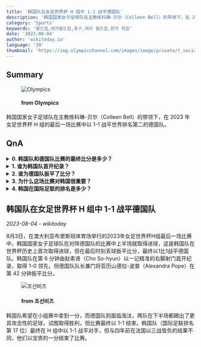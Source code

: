 ```yaml
---
title: '韩国队在女足世界杯 H 组中 1-1 战平德国队'
description: '韩国国家女子足球队在主教练科琳-贝尔（Colleen Bell）的带领下，在 2023 年女足世界杯 H 组的最后一场比赛中以 1-1 战平世界排名第二的德国队。'
category: 'Sports'
keywords: '월드컵,여자월드컵,축구,여자 월드컵,한국 독일'
date: '2023-08-04'
author: 'wikitoday.io'
language: 'ZH'
thumbnail: 'https://img.olympicchannel.com/images/image/private/t_social_share_thumb/f_auto/primary/an8hsyg0rlbuy0cvbi32'
---
```


## Summary



<figure>
    <img src="https://img.olympicchannel.com/images/image/private/t_social_share_thumb/f_auto/primary/an8hsyg0rlbuy0cvbi32" alt="Olympics" />
    <figcaption>
        <h4> from Olympics</h4>
    </figcaption>
</figure>


韩国国家女子足球队在主教练科琳-贝尔（Colleen Bell）的带领下，在 2023 年女足世界杯 H 组的最后一场比赛中以 1-1 战平世界排名第二的德国队。


## QnA

    
<details>
        <summary><b>0. 韩国队和德国队比赛的最终比分是多少？</b></summary>
        比赛最终以 1-1 平局结束。
    </details>
    
<details>
        <summary><b>1. 谁为韩国队首开纪录？</b></summary>
        赵昭贤为韩国队首开纪录。
    </details>
    
<details>
        <summary><b>2. 谁为德国队扳平了比分？</b></summary>
        德国队队长兼门将亚历山德拉-波普为德国队扳平比分。
    </details>
    
<details>
        <summary><b>3. 为什么这场比赛对韩国很重要？</b></summary>
        韩国队希望在小组赛中拿到一分，他们以宝贵的一分结束了比赛。
    </details>
    
<details>
        <summary><b>4. 韩国在国际足联的排名是多少？</b></summary>
        韩国队在国际足联排名中名列第 17 位。
    </details>
    


## 韩国队在女足世界杯 H 组中 1-1 战平德国队

_2023-08-04 - wikitoday_

8月3日，在澳大利亚布里斯班体育场举行的2023年女足世界杯H组最后一场比赛中，韩国国家女子足球队在对阵德国队的比赛中上半场就取得进球，这是韩国队在世界杯历史上首次取得进球，但在最后时刻丢球扳平比分，最终以1比1战平德国队。韩国队在第 6 分钟由赵素贤（Cho So-hyun）以一记精准的右脚射门首开纪录，取得 1-0 领先，但德国队队长兼门将亚历山德拉-波普（Alexandra Pope）在第 42 分钟扳平比分。


<figure>
    <img src="https://biz.chosun.com/resizer/LwAJb26bxlCQqjko_uBVir_Q5SM=/650x341/smart/cloudfront-ap-northeast-1.images.arcpublishing.com/chosunbiz/FJ2ZH42M2DYNMXRDD7JKH4KRGA.png" alt="조선비즈" />
    <figcaption>
        <h4> from 조선비즈</h4>
    </figcaption>
</figure>


韩国队希望在小组赛中拿到一分，而德国队则面临淘汰，两队在下半场都踢出了更具攻击性的足球，试图取得胜利，但比赛最终以 1-1 结束。韩国队（国际足联排名第 17 位）最终在 H 组中以 1-1 战平对手，但与四年前在法国以三战皆负的结果不同，他们以宝贵的一分结束了比赛。
